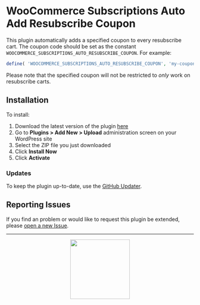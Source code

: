 # WooCommerce Subscriptions Auto Add Resubscribe Coupon

This plugin automatically adds a specified coupon to every resubscribe cart. The coupon code should be set as the constant `WOOCOMMERCE_SUBSCRIPTIONS_AUTO_RESUBSCRIBE_COUPON`. For example:

```php
define( 'WOOCOMMERCE_SUBSCRIPTIONS_AUTO_RESUBSCRIBE_COUPON', 'my-coupon-code' );
```

Please note that the specified coupon will not be restricted to _only_ work on resubscribe carts.

## Installation

To install:

1. Download the latest version of the plugin [here](https://github.com/Prospress/{plugin_slug}/archive/master.zip)
1. Go to **Plugins > Add New > Upload** administration screen on your WordPress site
1. Select the ZIP file you just downloaded
1. Click **Install Now**
1. Click **Activate**

### Updates

To keep the plugin up-to-date, use the [GitHub Updater](https://github.com/afragen/github-updater).

## Reporting Issues

If you find an problem or would like to request this plugin be extended, please [open a new Issue](https://github.com/Prospress/{plugin_slug}/issues/new).

---

<p align="center">
	<a href="https://prospress.com/">
		<img src="https://cloud.githubusercontent.com/assets/235523/11986380/bb6a0958-a983-11e5-8e9b-b9781d37c64a.png" width="160">
	</a>
</p>
